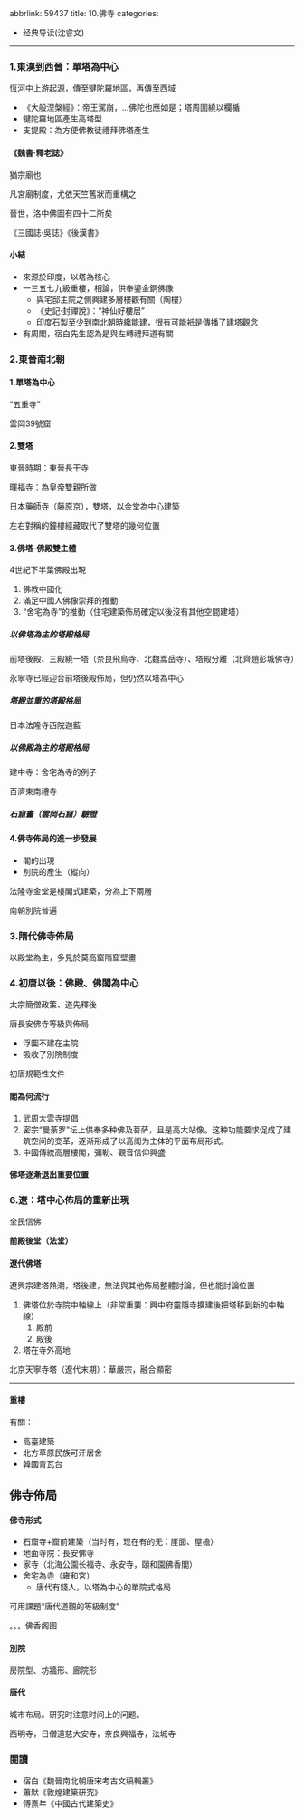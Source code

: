 abbrlink: 59437
title: 10.佛寺
categories:
  - 经典导读(沈睿文)
---
### 1.東漢到西晉：單塔為中心

恆河中上游起源，傳至犍陀羅地區，再傳至西域

- 《大般涅槃經》：帝王駕崩，…佛陀也應如是；塔周圍繞以欄楯
- 犍陀羅地區產生高塔型
- 支提殿：為方便佛教徒禮拜佛塔產生

#### 《魏書·釋老誌》

猶宗廟也

凡宮廟制度，尤依天竺舊狀而重構之

晉世，洛中佛圖有四十二所矣

《三國誌·吳誌》《後漢書》

#### 小結

- 來源於印度，以塔為核心
- 一三五七九級重樓，相論，供奉鎏金銅佛像
	- 與宅邸主院之側興建多層樓觀有關（陶樓）
	- 《史記·封禪說》：“神仙好樓居”
	- 印度石製至少到南北朝時纔能建，很有可能衹是傳播了建塔觀念
- 有周閣，宿白先生認為是與左轉禮拜道有關

### 2.東晉南北朝

#### 1.單塔為中心

“五重寺”

雲岡39號窟

#### 2.雙塔

東晉時期：東晉長干寺

暉福寺：為皇帝雙親所做

日本藥師寺（藤原京），雙塔，以金堂為中心建築

左右對稱的鐘樓經藏取代了雙塔的幾何位置

#### 3.佛塔-佛殿雙主體

4世紀下半葉佛殿出現

1. 佛教中國化
2. 滿足中國人佛像崇拜的推動
3. “舍宅為寺”的推動（住宅建築佈局確定以後沒有其他空間建塔）

##### 以佛塔為主的塔殿格局

前塔後殿、三殿繞一塔（奈良飛鳥寺、北魏嵩岳寺）、塔殿分離（北齊趙彭城佛寺）

永寧寺已經迎合前塔後殿佈局，但仍然以塔為中心

##### 塔殿並重的塔殿格局

日本法隆寺西院迦藍

##### 以佛殿為主的塔殿格局

建中寺：舍宅為寺的例子

百濟東南禮寺

##### 石窟畫（雲岡石窟）驗證

#### 4.佛寺佈局的進一步發展

- 閣的出現
- 別院的產生（縱向）

法隆寺金堂是樓閣式建築，分為上下兩層

南朝別院普遍

### 3.隋代佛寺佈局

以殿堂為主，多見於莫高窟隋窟壁畫

### 4.初唐以後：佛殿、佛閣為中心

太宗簡僧政策、道先釋後

唐長安佛寺等級與佈局

- 浮圖不建在主院
- 吸收了別院制度

初唐規範性文件

#### 閣為何流行

1. 武周大雲寺提倡
2. 密宗“曼荼罗”坛上供奉多种佛及菩萨，且是高大站像。这种功能要求促成了建筑空间的变革，逐渐形成了以高阁为主体的平面布局形式。
3. 中國傳統高層樓閣，彌勒、觀音信仰興盛

#### 佛塔逐漸退出重要位置

### 6.遼：塔中心佈局的重新出現

全民信佛

**前殿後堂（法堂）**

#### 遼代佛塔

遼興宗建塔熱潮，塔後建，無法與其他佈局整體討論，但也能討論位置

1. 佛塔位於寺院中軸線上（非常重要：興中府靈隱寺擴建後把塔移到新的中軸線）
	1. 殿前
	2. 殿後
2. 塔在寺外高地

北京天寧寺塔（遼代末期）：華嚴宗，融合顯密

***

#### 重樓

有關：

- 高臺建築
- 北方草原民族可汗居舍
- 韓國青瓦台

## 佛寺佈局

#### 佛寺形式

- 石窟寺+窟前建築（当时有，现在有的无：崖面、屋檐）
- 地面寺院：長安佛寺
- 家寺（北海公園长福寺、永安寺，頤和園佛香閣）
- 舍宅為寺（雍和宮）
	- 唐代有錢人，以塔為中心的單院式格局

可用課題“唐代道觀的等級制度”

。。。佛香阁图

#### 別院

房院型、坊牆形、廊院形

#### 唐代

城市布局。研究时注意时间上的问题。

西明寺，日僧道慈大安寺，奈良興福寺，法城寺

### 閱讀

- 宿白《魏晉南北朝唐宋考古文稿輯叢》
- 蕭默《敦煌建築研究》
- 傅熹年《中國古代建築史》